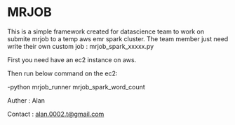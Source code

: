 # MRJOB

This is a simple framework created for datascience team to work on submite mrjob to a temp aws emr spark cluster.
The team member just need write their own custom job : mrjob_spark_xxxxx.py



First you need have an ec2 instance on aws.

Then run below command on the ec2: 

-python mrjob_runner mrjob_spark_word_count







Auther  : Alan

Contact : alan.0002.t@gmail.com